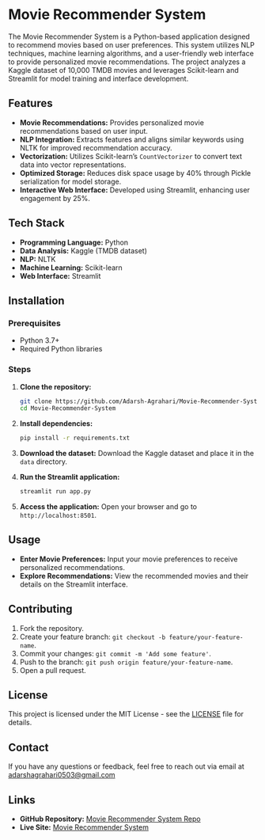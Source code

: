# Movie Recommender System

The Movie Recommender System is a Python-based application designed to recommend movies based on user preferences. This system utilizes NLP techniques, machine learning algorithms, and a user-friendly web interface to provide personalized movie recommendations. The project analyzes a Kaggle dataset of 10,000 TMDB movies and leverages Scikit-learn and Streamlit for model training and interface development.

## Features

- **Movie Recommendations:** Provides personalized movie recommendations based on user input.
- **NLP Integration:** Extracts features and aligns similar keywords using NLTK for improved recommendation accuracy.
- **Vectorization:** Utilizes Scikit-learn’s `CountVectorizer` to convert text data into vector representations.
- **Optimized Storage:** Reduces disk space usage by 40% through Pickle serialization for model storage.
- **Interactive Web Interface:** Developed using Streamlit, enhancing user engagement by 25%.

## Tech Stack

- **Programming Language:** Python
- **Data Analysis:** Kaggle (TMDB dataset)
- **NLP:** NLTK
- **Machine Learning:** Scikit-learn
- **Web Interface:** Streamlit

## Installation

### Prerequisites

- Python 3.7+
- Required Python libraries

### Steps

1. **Clone the repository:**
    ```bash
    git clone https://github.com/Adarsh-Agrahari/Movie-Recommender-System.git
    cd Movie-Recommender-System
    ```

2. **Install dependencies:**
    ```bash
    pip install -r requirements.txt
    ```

3. **Download the dataset:**
    Download the Kaggle dataset and place it in the `data` directory.

4. **Run the Streamlit application:**
    ```bash
    streamlit run app.py
    ```

5. **Access the application:**
    Open your browser and go to `http://localhost:8501`.

## Usage

- **Enter Movie Preferences:** Input your movie preferences to receive personalized recommendations.
- **Explore Recommendations:** View the recommended movies and their details on the Streamlit interface.

## Contributing

1. Fork the repository.
2. Create your feature branch: `git checkout -b feature/your-feature-name`.
3. Commit your changes: `git commit -m 'Add some feature'`.
4. Push to the branch: `git push origin feature/your-feature-name`.
5. Open a pull request.

## License

This project is licensed under the MIT License - see the [LICENSE](LICENSE) file for details.

## Contact

If you have any questions or feedback, feel free to reach out via email at adarshagrahari0503@gmail.com

## Links

- **GitHub Repository:** [Movie Recommender System Repo](https://github.com/Adarsh-Agrahari/Movie-Recommender-System)
- **Live Site:** [Movie Recommender System](https://movie-recommender-cinematch.streamlit.app/)

